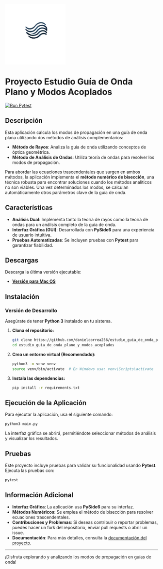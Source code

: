 <img src="logo.png" alt="Project Logo" width="200" align="center" />

# Proyecto Estudio Guía de Onda Plano y Modos Acoplados

[![Run Pytest](https://github.com/danielcorrea256/estudio_guia_de_onda_plano_y_modos_acoplados/actions/workflows/tests.yml/badge.svg)](https://github.com/danielcorrea256/estudio_guia_de_onda_plano_y_modos_acoplados/actions/workflows/tests.yml)

## Descripción

Esta aplicación calcula los modos de propagación en una guía de onda plana utilizando dos métodos de análisis complementarios:

- **Método de Rayos**: Analiza la guía de onda utilizando conceptos de óptica geométrica.
- **Método de Análisis de Ondas**: Utiliza teoría de ondas para resolver los modos de propagación.

Para abordar las ecuaciones trascendentales que surgen en ambos métodos, la aplicación implementa el **método numérico de bisección**, una técnica robusta para encontrar soluciones cuando los métodos analíticos no son viables. Una vez determinados los modos, se calculan automáticamente otros parámetros clave de la guía de onda.

## Características

- **Análisis Dual**: Implementa tanto la teoría de rayos como la teoría de ondas para un análisis completo de la guía de onda.
- **Interfaz Gráfica (GUI)**: Desarrollada con **PySide6** para una experiencia de usuario intuitiva.
- **Pruebas Automatizadas**: Se incluyen pruebas con **Pytest** para garantizar fiabilidad.

## Descargas

Descarga la última versión ejecutable:

- **[Versión para Mac OS](https://github.com/danielcorrea256/estudio_guia_de_onda_plano_y_modos_acoplados/releases/latest)**  

## Instalación

### Versión de Desarrollo

Asegúrate de tener **Python 3** instalado en tu sistema.

1. **Clona el repositorio:**

   ```bash
   git clone https://github.com/danielcorrea256/estudio_guia_de_onda_plano_y_modos_acoplados.git
   cd estudio_guia_de_onda_plano_y_modos_acoplados
   ```

2. **Crea un entorno virtual (Recomendado):**

   ```bash
   python3 -m venv venv
   source venv/bin/activate  # En Windows usa: venv\Scripts\activate
   ```

3. **Instala las dependencias:**

   ```bash
   pip install -r requirements.txt
   ```

## Ejecución de la Aplicación

Para ejecutar la aplicación, usa el siguiente comando:

```bash
python3 main.py
```

La interfaz gráfica se abrirá, permitiéndote seleccionar métodos de análisis y visualizar los resultados.

## Pruebas

Este proyecto incluye pruebas para validar su funcionalidad usando **Pytest**. Ejecuta las pruebas con:

```bash
pytest
```

## Información Adicional

- **Interfaz Gráfica**: La aplicación usa **PySide6** para su interfaz.
- **Métodos Numéricos**: Se emplea el método de bisección para resolver ecuaciones trascendentales.
- **Contribuciones y Problemas**: Si deseas contribuir o reportar problemas, puedes hacer un fork del repositorio, enviar pull requests o abrir un issue.
- **Documentación**: Para más detalles, consulta la [documentación del proyecto](documentation.pdf).

---

¡Disfruta explorando y analizando los modos de propagación en guías de onda!

